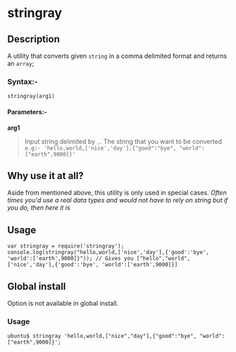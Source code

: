 # stringray
## Description
A utility that converts given `string` in a comma delimited format and returns an `array`;

### Syntax:-
`stringray(arg1)`

#### Parameters:-
**arg1**  

> Input string delimited by `,`. The string that you want to be converted<br>`e.g:- 'hello,world,['nice','day'],{"good":"bye", "world":["earth",9000]}'`

## Why use it at all?
Aside from mentioned above, this utility is only used in special cases. _Often times you'd use a real data types and would not have to rely on string but if you do, then here it is_

## Usage

```
var stringray = require('stringray');
console.log(stringray("hello,world,['nice','day'],{'good':'bye', 'world':['earth',9000]}")); // Gives you ["hello","world",['nice','day'],{'good':'bye', 'world':['earth',9000]}]
```

## Global install
Option is not available in global install.

### Usage
`ubuntu$ stringray 'hello,world,["nice","day"],{"good":"bye", "world":["earth",9000]}';`
